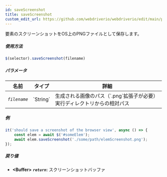 ```yaml
---
id: saveScreenshot
title: saveScreenshot
custom_edit_url: https://github.com/webdriverio/webdriverio/edit/main/packages/webdriverio/src/commands/element/saveScreenshot.ts
---
```


要素のスクリーンショットをOS上のPNGファイルとして保存します。

##### 使用方法

```js
$(selector).saveScreenshot(filename)
```

##### パラメータ

<table>
  <thead>
    <tr>
      <th>名前</th><th>タイプ</th><th>詳細</th>
    </tr>
  </thead>
  <tbody>
    <tr>
      <td><code><var>filename</var></code></td>
      <td>`String`</td>
      <td>生成される画像のパス（`.png`拡張子が必要）実行ディレクトリからの相対パス</td>
    </tr>
  </tbody>
</table>

##### 例

```js title="saveScreenshot.js"
it('should save a screenshot of the browser view', async () => {
    const elem = await $('#someElem');
    await elem.saveScreenshot('./some/path/elemScreenshot.png');
});
```

##### 戻り値

- **&lt;Buffer&gt;**
            **<code><var>return</var></code>:**             スクリーンショットバッファ